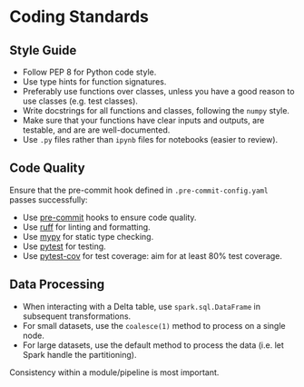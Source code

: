 # Coding Standards

## Style Guide

- Follow PEP 8 for Python code style.
- Use type hints for function signatures.
- Preferably use functions over classes, unless you have a good reason to use classes (e.g. test classes).
- Write docstrings for all functions and classes, following the `numpy` style.
- Make sure that your functions have clear inputs and outputs, are testable, and are are well-documented.
- Use `.py` files rather than `ipynb` files for notebooks (easier to review).

## Code Quality

Ensure that the pre-commit hook defined in `.pre-commit-config.yaml` passes successfully:

- Use [pre-commit](https://pre-commit.com) hooks to ensure code quality.
- Use [ruff](https://docs.astral.sh/ruff/) for linting and formatting.
- Use [mypy](https://mypy.readthedocs.io/en/stable/) for static type checking.
- Use [pytest](https://docs.pytest.org/en/stable/) for testing.
- Use [pytest-cov](https://pytest-cov.readthedocs.io/en/latest/) for test coverage: aim for at least 80% test coverage.

## Data Processing

- When interacting with a Delta table, use `spark.sql.DataFrame` in subsequent transformations.
- For small datasets, use the `coalesce(1)` method to process on a single node.
- For large datasets, use the default method to process the data (i.e. let Spark handle the partitioning).

Consistency within a module/pipeline is most important.

